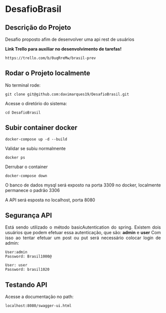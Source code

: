 # DesafioBrasil

## Descrição do Projeto
<p align="justify"> Desafio proposto afim de desenvolver uma api rest de usuários </p>

<strong>Link Trello para auxiliar no desenvolvimento de tarefas!</strong>

```
https://trello.com/b/0uqRreMw/brasil-prev
```

## Rodar o Projeto localmente
<p align="justify"> No terminal rode: </p>

```
git clone git@github.com:davimarques19/DesafioBrasil.git
```
<p align="justify"> Acesse o diretório do sistema: </p>

```
cd DesafioBrasil
```

## Subir container docker
```
docker-compose up -d --build
```
<p align="justify"> Validar se subiu normalmente </p>

```
docker ps
```

<p align="justify"> Derrubar o container </p>

```
docker-compose down
```

<p align="justify"> O banco de dados mysql será exposto na porta 3309 no docker, localmente permanece o padrão 3306</p>
<p align="justify"> A API será esposta no localhost, porta 8080</p>

## Segurança API
<p align="justify"> Está sendo utilizado o método basicAutentication do spring.
Existem dois usuários que podem efetuar essa autenticação, que são: <strong>admin</strong> e <strong>user</strong>
  Com isso ao tentar efetuar um post ou put será necessário colocar login de admin: </p>

```
User:admin 
Password: Brasil1000@

User: user
Password: brasil1020
```


## Testando API
<p align="justify"> Acesse a documentação no path: </p>

```
localhost:8080/swagger-ui.html
```


